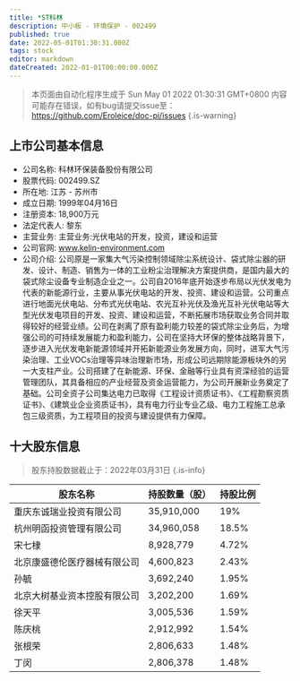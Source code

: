 ```yaml
---
title: *ST科林
description: 中小板 - 环境保护 - 002499
published: true
date: 2022-05-01T01:30:31.000Z
tags: stock
editor: markdown
dateCreated: 2022-01-01T00:00:00.000Z
---
```


> 本页面由自动化程序生成于 Sun May 01 2022 01:30:31 GMT+0800
> 内容可能存在错误，如有bug请提交issue至：https://github.com/Eroleice/doc-pi/issues
{.is-warning}

## 上市公司基本信息
- 公司名称: 科林环保装备股份有限公司
- 股票代码: 002499.SZ
- 所在地: 江苏 - 苏州市
- 成立日期: 1999年04月16日
- 注册资本: 18,900万元
- 法定代表人: 黎东
- 主营业务: 主营业务:光伏电站的开发，投资，建设和运营
- 公司官网: www.kelin-environment.com
- 公司介绍: 公司原是一家集大气污染控制领域除尘系统设计、袋式除尘器的研发、设计、制造、销售为一体的工业粉尘治理解决方案提供商，是国内最大的袋式除尘设备专业制造企业之一。公司自2016年底开始逐步布局以光伏发电为代表的新能源行业，主要从事光伏电站的开发、投资、建设和运营。公司重点进行地面光伏电站、分布式光伏电站、农光互补光伏及渔光互补光伏电站等大型光伏发电项目的开发、投资、建设和运营，不断拓展市场获取业务合同并取得较好的经营业绩。公司在剥离了原有盈利能力较差的袋式除尘业务后，为增强公司的可持续发展能力和盈利能力，公司在坚持大环保的整体战略背景下，逐步进入光伏发电新能源领域并开拓新能源业务发展方向，同时，进军大气污染治理、工业VOCs治理等异味治理新市场，形成公司远期除能源板块外的另一大支柱产业。公司搭建了在新能源、环保、金融等行业具有资深经验的运营管理团队，其具备相应的产业经营及资金运营能力，为公司开展新业务奠定了基础。公司全资子公司集达电力已取得《工程设计资质证书》、《工程勘察资质证书》、《建筑业企业资质证书》，具有电力行业专业乙级、电力工程施工总承包三级资质，为工程项目的投资与建设提供有力保障。


## 十大股东信息
> 股东持股数据截止于：2022年03月31日
{.is-info}

| 股东名称 | 持股数量（股） | 持股比例 |
| --- | --- | --- |
| 重庆东诚瑞业投资有限公司 | 35,910,000 | 19% |
| 杭州明函投资管理有限公司 | 34,960,058 | 18.5% |
| 宋七棣 | 8,928,779 | 4.72% |
| 北京康盛德伦医疗器械有限公司 | 4,600,823 | 2.43% |
| 孙毓 | 3,692,240 | 1.95% |
| 北京大树基业资本控股有限公司 | 3,202,200 | 1.69% |
| 徐天平 | 3,005,536 | 1.59% |
| 陈庆桃 | 2,912,992 | 1.54% |
| 张根荣 | 2,806,633 | 1.48% |
| 丁闵 | 2,806,378 | 1.48% |




